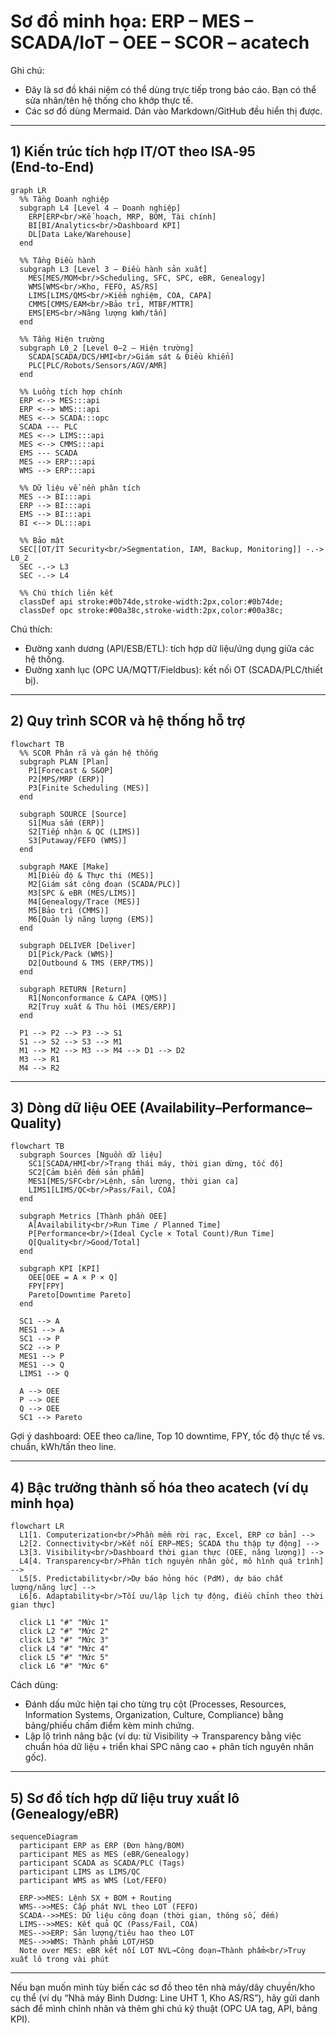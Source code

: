 # Sơ đồ minh họa: ERP – MES – SCADA/IoT – OEE – SCOR – acatech

Ghi chú:
- Đây là sơ đồ khái niệm có thể dùng trực tiếp trong báo cáo. Bạn có thể sửa nhãn/tên hệ thống cho khớp thực tế.
- Các sơ đồ dùng Mermaid. Dán vào Markdown/GitHub đều hiển thị được.

---

## 1) Kiến trúc tích hợp IT/OT theo ISA‑95 (End‑to‑End)

```mermaid
graph LR
  %% Tầng Doanh nghiệp
  subgraph L4 [Level 4 – Doanh nghiệp]
    ERP[ERP<br/>Kế hoạch, MRP, BOM, Tài chính]
    BI[BI/Analytics<br/>Dashboard KPI]
    DL[Data Lake/Warehouse]
  end

  %% Tầng Điều hành
  subgraph L3 [Level 3 – Điều hành sản xuất]
    MES[MES/MOM<br/>Scheduling, SFC, SPC, eBR, Genealogy]
    WMS[WMS<br/>Kho, FEFO, AS/RS]
    LIMS[LIMS/QMS<br/>Kiểm nghiệm, COA, CAPA]
    CMMS[CMMS/EAM<br/>Bảo trì, MTBF/MTTR]
    EMS[EMS<br/>Năng lượng kWh/tấn]
  end

  %% Tầng Hiện trường
  subgraph L0_2 [Level 0–2 – Hiện trường]
    SCADA[SCADA/DCS/HMI<br/>Giám sát & Điều khiển]
    PLC[PLC/Robots/Sensors/AGV/AMR]
  end

  %% Luồng tích hợp chính
  ERP <--> MES:::api
  ERP <--> WMS:::api
  MES <--> SCADA:::opc
  SCADA --- PLC
  MES <--> LIMS:::api
  MES <--> CMMS:::api
  EMS --- SCADA
  MES --> ERP:::api
  WMS --> ERP:::api

  %% Dữ liệu về nền phân tích
  MES --> BI:::api
  ERP --> BI:::api
  EMS --> BI:::api
  BI <--> DL:::api

  %% Bảo mật
  SEC[[OT/IT Security<br/>Segmentation, IAM, Backup, Monitoring]] -.-> L0_2
  SEC -.-> L3
  SEC -.-> L4

  %% Chú thích liên kết
  classDef api stroke:#0b74de,stroke-width:2px,color:#0b74de;
  classDef opc stroke:#00a38c,stroke-width:2px,color:#00a38c;
```

Chú thích:
- Đường xanh dương (API/ESB/ETL): tích hợp dữ liệu/ứng dụng giữa các hệ thống.
- Đường xanh lục (OPC UA/MQTT/Fieldbus): kết nối OT (SCADA/PLC/thiết bị).

---

## 2) Quy trình SCOR và hệ thống hỗ trợ

```mermaid
flowchart TB
  %% SCOR Phân rã và gán hệ thống
  subgraph PLAN [Plan]
    P1[Forecast & S&OP]
    P2[MPS/MRP (ERP)]
    P3[Finite Scheduling (MES)]
  end

  subgraph SOURCE [Source]
    S1[Mua sắm (ERP)]
    S2[Tiếp nhận & QC (LIMS)]
    S3[Putaway/FEFO (WMS)]
  end

  subgraph MAKE [Make]
    M1[Điều độ & Thực thi (MES)]
    M2[Giám sát công đoạn (SCADA/PLC)]
    M3[SPC & eBR (MES/LIMS)]
    M4[Genealogy/Trace (MES)]
    M5[Bảo trì (CMMS)]
    M6[Quản lý năng lượng (EMS)]
  end

  subgraph DELIVER [Deliver]
    D1[Pick/Pack (WMS)]
    D2[Outbound & TMS (ERP/TMS)]
  end

  subgraph RETURN [Return]
    R1[Nonconformance & CAPA (QMS)]
    R2[Truy xuất & Thu hồi (MES/ERP)]
  end

  P1 --> P2 --> P3 --> S1
  S1 --> S2 --> S3 --> M1
  M1 --> M2 --> M3 --> M4 --> D1 --> D2
  M3 --> R1
  M4 --> R2
```

---

## 3) Dòng dữ liệu OEE (Availability–Performance–Quality)

```mermaid
flowchart TB
  subgraph Sources [Nguồn dữ liệu]
    SC1[SCADA/HMI<br/>Trạng thái máy, thời gian dừng, tốc độ]
    SC2[Cảm biến đếm sản phẩm]
    MES1[MES/SFC<br/>Lệnh, sản lượng, thời gian ca]
    LIMS1[LIMS/QC<br/>Pass/Fail, COA]
  end

  subgraph Metrics [Thành phần OEE]
    A[Availability<br/>Run Time / Planned Time]
    P[Performance<br/>(Ideal Cycle × Total Count)/Run Time]
    Q[Quality<br/>Good/Total]
  end

  subgraph KPI [KPI]
    OEE[OEE = A × P × Q]
    FPY[FPY]
    Pareto[Downtime Pareto]
  end

  SC1 --> A
  MES1 --> A
  SC1 --> P
  SC2 --> P
  MES1 --> P
  MES1 --> Q
  LIMS1 --> Q

  A --> OEE
  P --> OEE
  Q --> OEE
  SC1 --> Pareto
```

Gợi ý dashboard: OEE theo ca/line, Top 10 downtime, FPY, tốc độ thực tế vs. chuẩn, kWh/tấn theo line.

---

## 4) Bậc trưởng thành số hóa theo acatech (ví dụ minh họa)

```mermaid
flowchart LR
  L1[1. Computerization<br/>Phần mềm rời rạc, Excel, ERP cơ bản] --> 
  L2[2. Connectivity<br/>Kết nối ERP–MES; SCADA thu thập tự động] --> 
  L3[3. Visibility<br/>Dashboard thời gian thực (OEE, năng lượng)] --> 
  L4[4. Transparency<br/>Phân tích nguyên nhân gốc, mô hình quá trình] --> 
  L5[5. Predictability<br/>Dự báo hỏng hóc (PdM), dự báo chất lượng/năng lực] --> 
  L6[6. Adaptability<br/>Tối ưu/lập lịch tự động, điều chỉnh theo thời gian thực]

  click L1 "#" "Mức 1"
  click L2 "#" "Mức 2"
  click L3 "#" "Mức 3"
  click L4 "#" "Mức 4"
  click L5 "#" "Mức 5"
  click L6 "#" "Mức 6"
```

Cách dùng:
- Đánh dấu mức hiện tại cho từng trụ cột (Processes, Resources, Information Systems, Organization, Culture, Compliance) bằng bảng/phiếu chấm điểm kèm minh chứng.
- Lập lộ trình nâng bậc (ví dụ: từ Visibility → Transparency bằng việc chuẩn hóa dữ liệu + triển khai SPC nâng cao + phân tích nguyên nhân gốc).

---

## 5) Sơ đồ tích hợp dữ liệu truy xuất lô (Genealogy/eBR)

```mermaid
sequenceDiagram
  participant ERP as ERP (Đơn hàng/BOM)
  participant MES as MES (eBR/Genealogy)
  participant SCADA as SCADA/PLC (Tags)
  participant LIMS as LIMS/QC
  participant WMS as WMS (Lot/FEFO)

  ERP->>MES: Lệnh SX + BOM + Routing
  WMS-->>MES: Cấp phát NVL theo LOT (FEFO)
  SCADA-->>MES: Dữ liệu công đoạn (thời gian, thông số, đếm)
  LIMS-->>MES: Kết quả QC (Pass/Fail, COA)
  MES-->>ERP: Sản lượng/tiêu hao theo LOT
  MES-->>WMS: Thành phẩm LOT/HSD
  Note over MES: eBR kết nối LOT NVL→Công đoạn→Thành phẩm<br/>Truy xuất lô trong vài phút
```

---

Nếu bạn muốn mình tùy biến các sơ đồ theo tên nhà máy/dây chuyền/kho cụ thể (ví dụ “Nhà máy Bình Dương: Line UHT 1, Kho AS/RS”), hãy gửi danh sách để mình chỉnh nhãn và thêm ghi chú kỹ thuật (OPC UA tag, API, bảng KPI).
